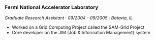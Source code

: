 ### Fermi National Accelerator Laboratory
*Graduate Research Assistant &middot; 09/2004 - 09/2005 &middot; Batavia, IL*

- Worked on a Grid Computing Project called the SAM-Grid Project
- Core developer on the JIM (Job &amp; Information Management) system



